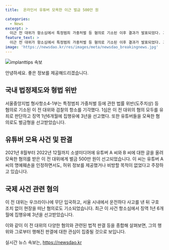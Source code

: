 ```yaml
---
title:  온라인서 유튜버 모욕한 이근 벌금 500만 원

categories:
  - News
excerpt: >
  이근 전 대위가 항소심에서 특정범죄 가중처벌 등 혐의로 기소된 이후 결과가 발표되었다. 그 동안 연이어 범행을 일삼았던 이 전 대위는 유튜버를 모욕한 혐의로 벌금형을 받았으며, 우크라이나 침공 전쟁에 참여한 혐의도 받았다. 그는 과거에는 오토바이 운전자를 치고 도피한 혐의로도 재판을 받았고, 현재는 징역 1년 6개월에 집행유예 3년을 선고받은 상태이다. 이러한 사실들이 항소심에서 공소장을 기각한 결과와 함께 요약될 수 있다.
feature_text: >
  이근 전 대위가 항소심에서 특정범죄 가중처벌 등 혐의로 기소된 이후 결과가 발표되었다. 그 동안 연이어 범행을 일삼았던 이 전 대위는 유튜버를 모욕한 혐의로 벌금형을 받았으며, 우크라이나 침공 전쟁에 참여한 혐의도 받았다. 그는 과거에는 오토바이 운전자를 치고 도피한 혐의로도 재판을 받았고, 현재는 징역 1년 6개월에 집행유예 3년을 선고받은 상태이다. 이러한 사실들이 항소심에서 공소장을 기각한 결과와 함께 요약될 수 있다.
image: 'https://newsdao.kr/res/images/meta/newsdao_breakingnews.jpg'
---
```


<p><img src="https://newsdao.kr/res/images/meta/newsdao_breakingnews.jpg" alt="implanttips 속보" /></p>

<p>안녕하세요. 좋은 정보를 제공해드리겠습니다. </p>

<h2 data-ke-size="size26">국내 법정제도와 형법 위반</h2>

<p data-ke-size="size16">서울중앙지법 형사항소4-1부는 특정범죄 가중처벌 등에 관한 법률 위반(도주치상) 등 혐의로 기소된 이 전 대위와 검찰의 항소를 기각했다. 1심은 이 전 대위의 혐의 모두를 유죄로 판단하고 징역 1년6개월에 집행유예 3년을 선고했다. 또한 유튜버들을 모욕한 혐의로도 벌금형을 선고받았습니다.</p>

<h2 data-ke-size="size26">유튜버 모욕 사건 및 판결</h2>

<p data-ke-size="size16">2021년 8월부터 2022년 12월까지 소셜미디어에 유튜버 A 씨와 B 씨에 대한 글을 올려 모욕한 혐의를 받은 이 전 대위에게 벌금 500만 원이 선고되었습니다. 이 씨는 유튜버 A 씨의 명예훼손을 인정하면서도, 허위 정보를 제공했거나 비방할 목적이 없었다고 주장하고 있습니다.</p>

<h2 data-ke-size="size26">국제 사건 관련 혐의</h2>

<p data-ke-size="size16">이 전 대위는 우크라이나에 무단 입국하고, 서울 시내에서 운전하다 사고를 낸 뒤 구호 조치 없이 현장을 떠난 혐의로도 기소되었습니다. 최근 이 사건 항소심에서 징역 1년 6개월에 집행유예 3년을 선고받았습니다.</p>

<p>이와 같이 이 전 대위의 다양한 혐의와 관련된 법적 판결 등을 종합해 살펴보면, 그의 행위와 그로부터 행해진 판결에 대한 관심이 집중될 것으로 보입니다.</p>
실시간 뉴스 속보는, <a href="https://newsdao.kr" rel="dofollow">https://newsdao.kr</a>


